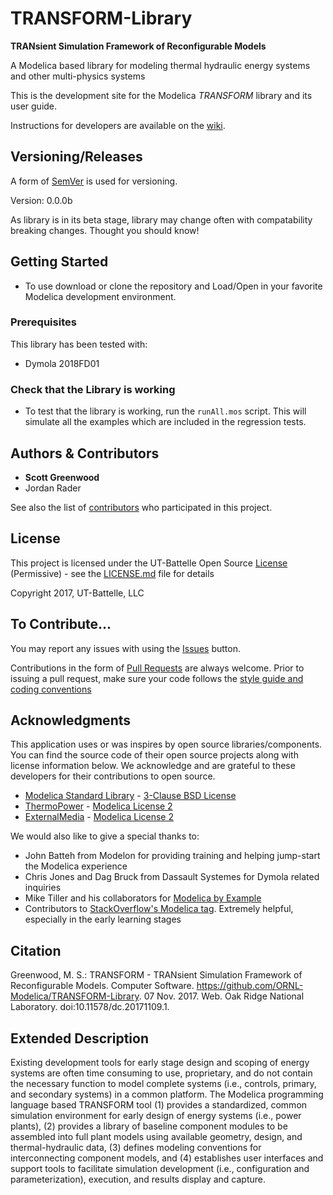 # TRANSFORM-Library
__TRANsient Simulation Framework of Reconfigurable Models__


A Modelica based library for modeling thermal hydraulic energy systems and other multi-physics systems



This is the development site for the Modelica _TRANSFORM_ library and its user guide.

Instructions for developers are available on the [wiki](https://github.com/ORNL-Modelica/TRANSFORM-Library/wiki).

## Versioning/Releases

A form of [SemVer](http://semver.org/) is used for versioning.

Version: 0.0.0b

As library is in its beta stage, library may change often with compatability breaking changes. Thought you should know!

## Getting Started

- To use download or clone the repository and Load/Open in your favorite Modelica development environment.

### Prerequisites

This library has been tested with:

- Dymola 2018FD01

### Check that the Library is working

- To test that the library is working, run the `runAll.mos` script. This will simulate all the examples which are included in the regression tests.


## Authors & Contributors

* **Scott Greenwood**
* Jordan Rader

See also the list of [contributors](https://github.com/ORNL-Modelica/TRANSFORM-Library/contributors) who participated in this project.

## License

This project is licensed under the UT-Battelle Open Source [License](LICENSE.md) (Permissive) - see the [LICENSE.md](LICENSE.md) file for details

Copyright 2017, UT-Battelle, LLC

## To Contribute...
You may report any issues with using the [Issues](https://github.com/ORNL-Modelica/TRANSFORM-Library/issues) button.

Contributions in the form of [Pull Requests](https://github.com/ORNL-Modelica/TRANSFORM-Library/pulls) are always welcome.
Prior to issuing a pull request, make sure your code follows the [style guide and coding conventions]()

## Acknowledgments
This application uses or was inspires by open source libraries/components. You can find the source code of their open source projects along with license information below. We acknowledge and are grateful to these developers for their contributions to open source.


- [Modelica Standard Library](https://github.com/modelica/Modelica) - [3-Clause BSD License](https://github.com/modelica/ModelicaStandardLibrary/blob/master/LICENSE)
- [ThermoPower](https://github.com/casella/ThermoPower) - [Modelica License 2](https://www.modelica.org/licenses/ModelicaLicense2)
- [ExternalMedia](https://github.com/modelica/ExternalMedia) -  [Modelica License 2](https://www.modelica.org/licenses/ModelicaLicense2)

We would also like to give a special thanks to:
 - John Batteh from Modelon for providing training and helping jump-start the Modelica experience
 - Chris Jones and Dag Bruck from Dassault Systemes for Dymola related inquiries
 - Mike Tiller and his collaborators for [Modelica by Example](http://book.xogeny.com/)
 - Contributors to [StackOverflow's Modelica tag](https://stackoverflow.com/questions/tagged/modelica). Extremely helpful, especially in the early learning stages
 

## Citation
Greenwood, M. S.: TRANSFORM - TRANsient Simulation Framework of Reconfigurable Models. Computer Software. https://github.com/ORNL-Modelica/TRANSFORM-Library. 07 Nov. 2017. Web. Oak Ridge National Laboratory. doi:10.11578/dc.20171109.1.

## Extended Description

Existing development tools for early stage design and scoping of energy systems are often time consuming to use, proprietary, and do not contain the necessary function to model complete systems (i.e., controls, primary, and secondary systems) in a common platform. The Modelica programming language based TRANSFORM tool (1) provides a standardized, common simulation environment for early design of energy systems (i.e., power plants), (2) provides a library of baseline component modules to be assembled into full plant models using available geometry, design, and thermal-hydraulic data, (3) defines modeling conventions for interconnecting component models, and (4) establishes user interfaces and support tools to facilitate simulation development (i.e., configuration and parameterization), execution, and results display and capture.
